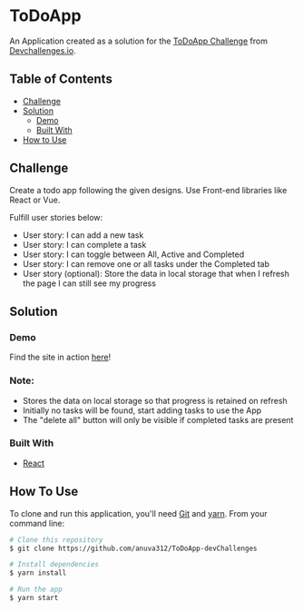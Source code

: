 # ToDoApp

An Application created as a solution for the [ToDoApp Challenge](https://devchallenges.io/challenges/hH6PbOHBdPm6otzw2De5) from [Devchallenges.io](https://devchallenges.io).

<!-- TABLE OF CONTENTS -->

## Table of Contents

- [Challenge](#challenge)
- [Solution](#solution)
  - [Demo](#demo)
  - [Built With](#built-with)
- [How to Use](#how-to-use)

<!-- Challenge -->

## Challenge

Create a todo app following the given designs. Use Front-end libraries like React or Vue.

Fulfill user stories below:

- User story: I can add a new task
- User story: I can complete a task
- User story: I can toggle between All, Active and Completed
- User story: I can remove one or all tasks under the Completed tab
- User story (optional): Store the data in local storage that when I refresh the page I can still see my progress

## Solution

### Demo

Find the site in action [here](https://to-do-app-dev-challenges.vercel.app)!


### Note:

- Stores the data on local storage so that progress is retained on refresh
- Initially no tasks will be found, start adding tasks to use the App
- The "delete all" button will only be visible if completed tasks are present

### Built With

<!-- This section should list any major frameworks that you built your project using. Here are a few examples.-->

- [React](https://reactjs.org/)

## How To Use

<!-- For example: -->

To clone and run this application, you'll need [Git](https://git-scm.com) and [yarn](https://yarnpkg.com/). From your command line:

```bash
# Clone this repository
$ git clone https://github.com/anuva312/ToDoApp-devChallenges

# Install dependencies
$ yarn install

# Run the app
$ yarn start
```
